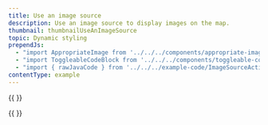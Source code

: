 ```yaml
---
title: Use an image source
description: Use an image source to display images on the map.
thumbnail: thumbnailUseAnImageSource
topic: Dynamic styling
prependJs:
  - "import AppropriateImage from '../../../components/appropriate-image'"
  - "import ToggleableCodeBlock from '../../../components/toggleable-code-block'"
  - "import { rawJavaCode } from '../../../example-code/ImageSourceActivity.js'"
contentType: example
---
```


{{
  <AppropriateImage imageId="exampleUseAnImageSource" />
}}

<!-- Any notes about this example would go here.  -->

{{
  <ToggleableCodeBlock
    java={rawJavaCode}
  />
}}
